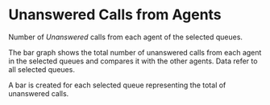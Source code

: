 # Unanswered Calls from Agents

Number of *Unanswered* calls from each agent of the selected queues.

The bar graph shows the total number of unanswered calls from each agent
in the selected queues and compares it with the other agents. 
Data refer to all selected queues.

A bar is created for each selected queue representing the total of
unanswered calls.
